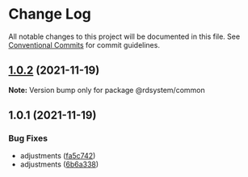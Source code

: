 # Change Log

All notable changes to this project will be documented in this file.
See [Conventional Commits](https://conventionalcommits.org) for commit guidelines.

## [1.0.2](https://github.com/diegoavieira/rdsystem/compare/v1.0.1...v1.0.2) (2021-11-19)

**Note:** Version bump only for package @rdsystem/common





## 1.0.1 (2021-11-19)


### Bug Fixes

* adjustments ([fa5c742](https://github.com/diegoavieira/rdsystem/commit/fa5c742d5969e53d3fd7e5e15a603fa6869a23df))
* adjustments ([6b6a338](https://github.com/diegoavieira/rdsystem/commit/6b6a338b7d5df471bdbb689cefe174e66a5900be))
